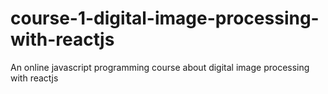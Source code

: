 # course-1-digital-image-processing-with-reactjs
An online javascript programming course about digital image processing with reactjs
